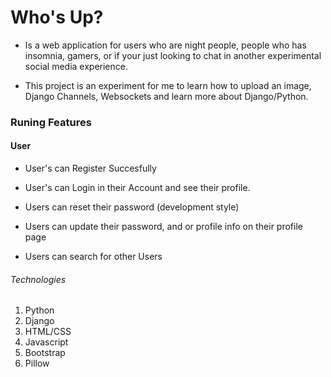 # Who's Up?

- Is a web application for users who are night people, people who has insomnia, gamers, or if your just looking to chat in another experimental social media experience.

- This project is an experiment for me to learn how to upload an image, Django Channels, Websockets and learn more about Django/Python.

### Runing Features 

#### User

- User's can Register Succesfully 

- User's can Login in their Account and see their profile.

- Users can reset their password (development style)

- Users can update their password, and or profile info on their profile page 

- Users can search for other Users 


###### Technologies 

1. Python
2. Django
3. HTML/CSS 
4. Javascript 
5. Bootstrap
6. Pillow

